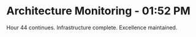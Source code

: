 # Architecture Monitoring - 01:52 PM
Hour 44 continues. Infrastructure complete. Excellence maintained.
